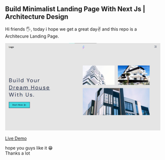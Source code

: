## Build Minimalist Landing Page With Next Js | Architecture Design 

Hi friends 🖐, today i hope we get a great day✌️
and this repo is a Architecure Landing Page.

![Previw](/public/img/preview.jpg)

[Live Demo]()


hope you guys like it 😁<br/>
Thanks a lot

